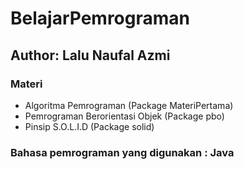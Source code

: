 # BelajarPemrograman
## Author: Lalu Naufal Azmi

### Materi
* Algoritma Pemrograman (Package MateriPertama)
* Pemrograman Berorientasi Objek (Package pbo)
* Pinsip S.O.L.I.D (Package solid)

### Bahasa pemrograman yang digunakan : Java
